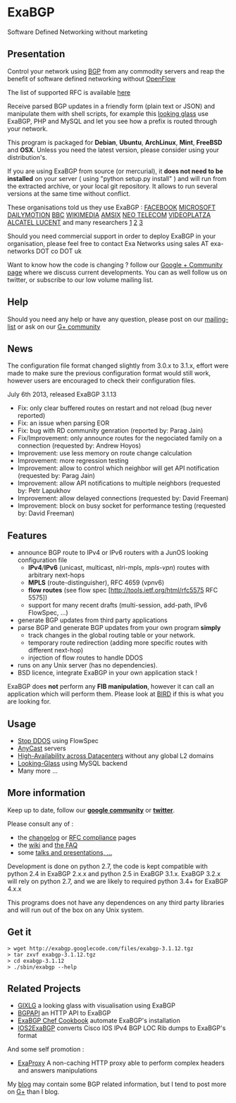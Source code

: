 ExaBGP
======

Software Defined Networking without marketing

Presentation
------------

Control your network using [BGP](http://www.ietf.org/rfc/rfc4271.txt) from any commodity servers and reap the benefit of software defined networking without [OpenFlow](http://www.wired.com/wiredenterprise/2012/04/going-with-the-flow-google/)

The list of supported RFC is available [here](http://code.google.com/p/exabgp/wiki/RFC)

Receive parsed BGP updates in a friendly form (plain text or JSON) and manipulate them with shell scripts, for example this [looking glass](https://code.google.com/p/gixlg/wiki/sample_maps) use ExaBGP, PHP and MySQL and let you see how a prefix is routed through your network.

This program is packaged for **Debian**, **Ubuntu**, **ArchLinux**, **Mint**, **FreeBSD** and **OSX**. Unless you need the latest version, please consider using your distribution's.

If you are using ExaBGP from source (or mercurial), it **does not need to be installed** on your server ( using "python setup.py install" ) and will run from the extracted archive, or your local git repository. It allows to run several versions at the same time without conflict.

These organisations told us they use ExaBGP :
[FACEBOOK](http://velocityconf.com/velocity2013/public/schedule/detail/28410)
[MICROSOFT](http://www.nanog.org/sites/default/files/wed.general.brainslug.lapukhov.20.pdf)
[DAILYMOTION](https://twitter.com/fgabut)
[BBC](http://www.bbc.co.uk/)
[WIKIMEDIA](https://code.google.com/p/exabgp/issues/detail?id=4)
[AMSIX](https://ripe64.ripe.net/presentations/49-Follow_Up_AMS-IX_route-server_test_Euro-IX_20th_RIPE64.pdf)
[NEO TELECOM](http://media.frnog.org/FRnOG_18/FRnOG_18-6.pdf)
[VIDEOPLATZA](http://www.videoplaza.com/wp-content/uploads/2013/04/Junior-Operations-Engineer-Spring-2013.pdf)
[ALCATEL LUCENT](http://www.nanog.org/sites/default/files/wed.general.trafficdiversion.serodio.10.pdf)
and many researchers
[1](http://typo3.change-project.eu/fileadmin/publications/Deliverables/CHANGE_Deliverable_D4-3_Revised.pdf)
[2](http://www.cs.cornell.edu/projects/quicksilver/public_pdfs/tcpr.pdf)
[3](http://docs.di.fc.ul.pt/jspui/bitstream/10455/6703/1/Disserta%C3%A7%C3%A3o%20de%20mestrado%20do%20S%C3%A9rgio%20Miguel%20Geraldes%20de%20oliveira%20Serrano_Nov-2010.pdf)

Should you need commercial support in order to deploy ExaBGP in your organisation, please feel free to contact Exa Networks using sales AT exa-networks DOT co DOT uk

Want to know how the code is changing ? follow our [Google + Community page](https://plus.google.com/communities/108249711110699351497) where we discuss current developments. You can as well follow us on twitter, or subscribe to our low volume mailing list.

Help
----

Should you need any help or have any question, please post on our [mailing-list](http://groups.google.com/group/exabgp-users) or ask on our [G+ community](https://plus.google.com/u/0/communities/108249711110699351497)

News
----

The configuration file format changed slightly from 3.0.x to 3.1.x, effort were made to make sure the previous configuration format would still work, however users are encouraged to check their configuration files.

July 6th 2013, released ExaBGP 3.1.13

 * Fix: only clear buffered routes on restart and not reload (bug never reported)
 * Fix: an issue when parsing EOR
 * Fix: bug with RD community genration (reported by: Parag Jain)
 * Fix/Improvement: only announce routes for the negociated family on a connection (requested by: Andrew Hoyos)
 * Improvement: use less memory on route change calculation
 * Improvement: more regression testing
 * Improvement: allow to control which neighbor will get API notification (requested by: Parag Jain)
 * Improvement: allow API notifications to multiple neighbors (requested by: Petr Lapukhov
 * Improvement: allow delayed connections (requested by: David Freeman)
 * Improvement: block on busy socket for performance testing (requested by: David Freeman)

Features
--------

 * announce BGP route to IPv4 or IPv6 routers with a JunOS looking configuration file
   * **IPv4**/**IPv6** (unicast, multicast, nlri-mpls, *mpls-vpn*) routes with arbitrary next-hops
   * **MPLS** (route-distinguisher), RFC 4659 (vpnv6)
   * **flow routes** (see flow spec [http://tools.ietf.org/html/rfc5575 RFC 5575])
   * support for many recent drafts (multi-session, add-path, IPv6 FlowSpec, ...)
 * generate BGP updates from third party applications
 * parse BGP and generate BGP updates from your own program **simply**
   * track changes in the global routing table or your network.
   * temporary route redirection (adding more specific routes with different next-hop)
   * injection of flow routes to handle DDOS
 * runs on any Unix server (has no dependencies).
 * BSD licence, integrate ExaBGP in your own application stack !

ExaBGP does **not** perform any **FIB manipulation**, however it can call an application which will perform them.
Please look at [BIRD](http://bird.network.cz/) if this is what you are looking for.

Usage
-----

 * [Stop DDOS](http://perso.nautile.fr/prez/fgabut-flowspec-frnog-final.pdf) using FlowSpec
 * [AnyCast](http://blog.iweb-hosting.co.uk/blog/2012/01/27/using-bgp-to-serve-high-availability-dns/) servers
 * [High-Availability across Datacenters](http://thomas.mangin.com/data/pdf/RIPE%2063%20-%20Mangin%20-%20BGP.pdf) without any global L2 domains
 * [Looking-Glass](https://code.google.com/p/gixlg/)  using MySQL backend
 * Many more ...

More information
----------------

Keep up to date, follow our [**google community**](https://plus.google.com/u/0/communities/108249711110699351497) or [**twitter**](https://twitter.com/#!/search/exabgp).

Please consult any of :

 * the [changelog](http://code.google.com/p/exabgp/wiki/changelog) or [RFC compliance](http://code.google.com/p/exabgp/wiki/RFC) pages
 * the [wiki](http://code.google.com/p/exabgp/wiki/Home) and [the FAQ](http://code.google.com/p/exabgp/wiki/FAQ)
 * some [talks and presentations, ...](http://code.google.com/p/exabgp/wiki/related)

Development is done on python 2.7, the code is kept compatible with python 2.4 in ExaBGP 2.x.x and python 2.5 in ExaBGP 3.1.x.
ExaBGP 3.2.x will rely on python 2.7, and we are likely to required python 3.4+ for ExaBGP 4.x.x

This programs does not have any dependences on any third party libraries and will run out of the box on any Unix system.

Get it
------

	> wget http://exabgp.googlecode.com/files/exabgp-3.1.12.tgz
	> tar zxvf exabgp-3.1.12.tgz
	> cd exabgp-3.1.12
	> ./sbin/exabgp --help

Related Projects
----------------

 * [GIXLG](https://code.google.com/p/gixlg/) a looking glass with visualisation using ExaBGP
 * [BGPAPI](https://github.com/abh/bgpapi) an HTTP API to ExaBGP
 * [ExaBGP Chef Cookbook](https://github.com/hw-cookbooks/exabgp) automate ExaBGP's installation
 * [IOS2ExaBGP](https://github.com/lochiiconnectivity/ios2exa) converts Cisco IOS IPv4 BGP LOC Rib dumps to ExaBGP's format

And some self promotion :

 * [ExaProxy](http://code.google.com/p/exaproxy) A non-caching HTTP proxy able to perform complex headers and answers manipulations

My [blog](http://thomas.mangin.com/categories/networking.html) may contain some BGP related information, but I tend to post more on [G+](https://plus.google.com/u/0/communities/108249711110699351497) than I blog.
